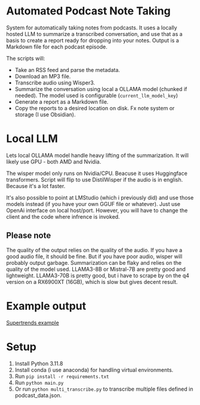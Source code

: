 # Automated Podcast Note Taking

System for automatically taking notes from podcasts.
It uses a locally hosted LLM to summarize a transcribed conversation, and use that as a basis to create a report ready for dropping into your notes. Output is a Markdown file for each podcast episode.

The scripts will:

- Take an RSS feed and parse the metadata.
- Download an MP3 file.
- Transcribe audio using Wisper3.
- Summarize the conversation using local a OLLAMA model (chunked if needed). The model used is configurable (`current_llm_model_key`)
- Generate a report as a Markdown file.
- Copy the reports to a desired location on disk. Fx note system or storage (I use Obsidian).

# Local LLM

Lets local OLLAMA model handle heavy lifting of the summarization. It will likely use GPU - both AMD and Nvidia.

The wisper model only runs on Nvidia/CPU. Beacuse it uses Huggingface transformers.
Script will flip to use DistilWisper if the audio is in english. Because it's a lot faster.

It's also possible to point at LMStudio (which i previously did) and use those models instead (if you have your own GGUF file or whatever). Just use OpenAi interface on local host/port. However, you will have to change the client and the code where infrence is invoked.

## Please note

The quality of the output relies on the quality of the audio. If you have a good audio file, it should be fine. But if you have poor audio, wisper will probably output garbage.
Summarization can be flaky and relies on the quality of the model used. LLAMA3-8B or Mistral-7B are pretty good and lightweight. LLAMA3-70B is pretty good, but i have to scrape by on the q4 version on a RX6900XT (16GB), which is slow but gives decent result.

# Example output

[Supertrends example](example-supertrend.md)

# Setup

1.  Install Python 3.11.8
2.  Install conda (i use anaconda) for handling virtual environments.
3.  Run `pip install -r requirements.txt`
4.  Run `python main.py`
5.  Or run `python multi_transcribe.py` to transcribe multiple files defined in podcast_data.json.
